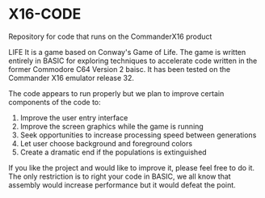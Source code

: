 # X16-CODE
Repository for code that runs on the CommanderX16 product

LIFE
It is a game based on Conway's Game of Life. The game is written entirely in BASIC for exploring techniques to accelerate code written in the former Commodore C64 Version 2 baisc. It has been tested on the Commander X16 emulator release 32.

The code appears to run properly but we plan to improve certain components of the code to:
1) Improve the user entry interface
2) Improve the screen graphics while the game is running
3) Seek opportunities to increase processing speed between generations
4) Let user choose background and foreground colors
5) Create a dramatic end if the populations is extinguished

If you like the project and would like to improve it, please feel free to do it. The only restriction is to right your code in BASIC, we all know that assembly would increase performance but it would defeat the point.
